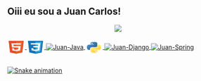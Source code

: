 ## Oiii eu sou a Juan Carlos!

<div align="center">
  <a href="https://github.com/juanccarlos"> 
  <img height="180em" src="https://github-readme-stats.vercel.app/api?username=juanccarlos&show_icons=true&theme=dark&include_all_commits=true&count_private=true"/>

</div>
<div style="display: inline_block"><br>
  
 

  
          
  <img align="center" alt="Juan-HTML" height="30" width="40" src="https://raw.githubusercontent.com/devicons/devicon/master/icons/html5/html5-original.svg">
  <img align="center" alt="Juan-CSS" height="30" width="40" src="https://raw.githubusercontent.com/devicons/devicon/master/icons/css3/css3-original.svg">
  <img align="center" alt="Juan-Java" height="30" width="40" src="https://cdn.jsdelivr.net/gh/devicons/devicon/icons/java/java-original.svg" />        
  <img align="center" alt="Juan-Python" height="30" width="40" src="https://raw.githubusercontent.com/devicons/devicon/master/icons/python/python-original.svg">
  <img align="center" alt="Juan-Django" height="30" width="40"  src="https://cdn.jsdelivr.net/gh/devicons/devicon/icons/django/django-plain.svg" />
  <img align="center" alt="Juan-Spring" height="30" width="40" src="https://cdn.jsdelivr.net/gh/devicons/devicon/icons/spring/spring-original.svg" />
          
          
          
</div>
  
  ##
 
<div> 
 
  ![Snake animation](https://github.com/juanccarlos/juanccarlos/blob/output/github-contribution-grid-snake.svg)

  
</div>
